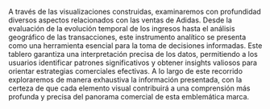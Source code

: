 A través de las visualizaciones construidas, examinaremos con profundidad diversos aspectos relacionados con las ventas de Adidas. Desde la evaluación de la evolución temporal de los ingresos hasta el análisis geográfico de las transacciones, este instrumento analítico se presenta como una herramienta 
esencial para la toma de decisiones informadas. Este tablero garantiza una interpretación precisa de los datos, permitiendo a los usuarios identificar patrones significativos y obtener insights valiosos para orientar estrategias comerciales efectivas.
A lo largo de este recorrido exploraremos de manera exhaustiva la información presentada, con la certeza de que cada elemento visual contribuirá a una comprensión más profunda y precisa del panorama comercial de esta emblemática marca.
